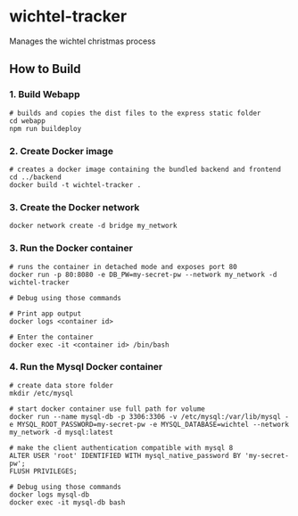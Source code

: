 # wichtel-tracker
Manages the wichtel christmas process

## How to Build

### 1. Build Webapp
```
# builds and copies the dist files to the express static folder
cd webapp
npm run buildeploy
```

### 2. Create Docker image
```
# creates a docker image containing the bundled backend and frontend
cd ../backend
docker build -t wichtel-tracker .
```

### 3. Create the Docker network
```
docker network create -d bridge my_network
```

### 3. Run the Docker container
```
# runs the container in detached mode and exposes port 80
docker run -p 80:8080 -e DB_PW=my-secret-pw --network my_network -d wichtel-tracker

# Debug using those commands

# Print app output
docker logs <container id>

# Enter the container
docker exec -it <container id> /bin/bash
```

### 4. Run the Mysql Docker container
```
# create data store folder
mkdir /etc/mysql
 
# start docker container use full path for volume
docker run --name mysql-db -p 3306:3306 -v /etc/mysql:/var/lib/mysql -e MYSQL_ROOT_PASSWORD=my-secret-pw -e MYSQL_DATABASE=wichtel --network my_network -d mysql:latest

# make the client authentication compatible with mysql 8
ALTER USER 'root' IDENTIFIED WITH mysql_native_password BY 'my-secret-pw';
FLUSH PRIVILEGES; 

# Debug using those commands
docker logs mysql-db
docker exec -it mysql-db bash

```
